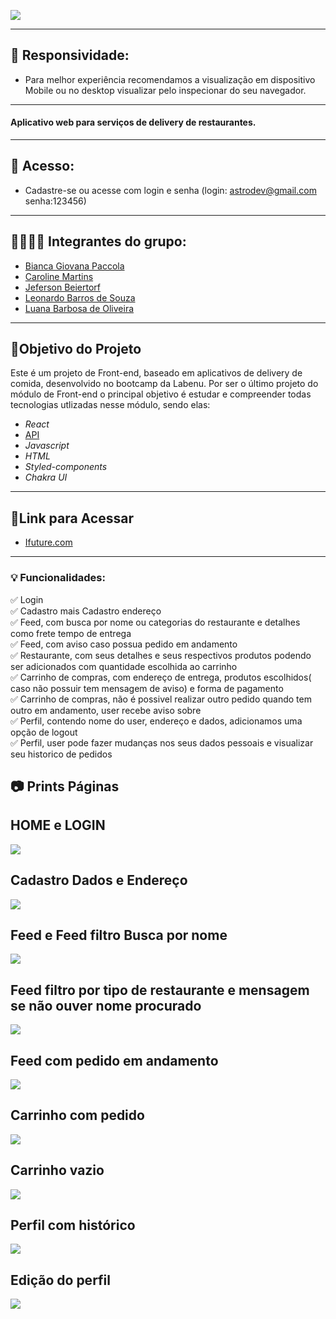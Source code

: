 

![](./labefood/src/img/capa-readme2.png)

---

## 📱 Responsividade: 
- Para melhor experiência recomendamos a visualização em dispositivo Mobile ou no desktop visualizar pelo inspecionar do seu navegador.
---

<h4 align="left">
    Aplicativo web para serviços de delivery de restaurantes.
</h4>

---

## 🔐 Acesso:
- Cadastre-se ou acesse com login e senha (login: astrodev@gmail.com senha:123456)

---

##  👩🏽👨🏾 Integrantes do grupo:

- [Bianca Giovana Paccola](https://github.com/BiancaPaccola)
- [Caroline Martins](https://github.com/CarolineMartins09)
- [Jeferson Beiertorf](https://github.com/Jeferson-Beiertorf)
- [Leonardo Barros de Souza](https://github.com/FluffyThread)
- [Luana Barbosa de Oliveira](https://github.com/deoliveiraluana)

---

##  🎯Objetivo do Projeto

Este é um projeto de Front-end, baseado em aplicativos de delivery de comida, desenvolvido no bootcamp da Labenu. Por ser o último projeto do módulo de Front-end o principal objetivo é estudar e compreender todas tecnologias utlizadas nesse módulo, sendo elas: 
* _React_
* [API](https://documenter.getpostman.com/view/7549981/SWTEdGtT#e6c05246-7dcc-483c-95a3-269792e59c37)
* _Javascript_
* _HTML_
* _Styled-components_
* _Chakra UI_


---
## 🔗Link para Acessar

- [Ifuture.com](https://hanging-fork.surge.sh/)

---

### 💡 Funcionalidades:
✅ Login <br/> 
✅ Cadastro mais Cadastro endereço <br/>
✅ Feed, com busca por nome ou categorias do restaurante e detalhes como frete tempo de entrega<br/>
✅ Feed, com aviso caso possua pedido em andamento<br/>
✅ Restaurante, com seus detalhes e seus respectivos produtos podendo ser adicionados com quantidade escolhida ao carrinho  <br/>
✅ Carrinho de compras, com endereço de entrega, produtos escolhidos( caso não possuir tem mensagem de aviso) e forma de pagamento <br/>
✅ Carrinho de compras, não é possivel realizar outro pedido quando tem outro em andamento, user recebe aviso sobre<br/>
✅ Perfil, contendo nome do user, endereço e dados, adicionamos uma opção de logout <br/>
✅ Perfil, user pode fazer mudanças nos seus dados pessoais e visualizar seu historico de pedidos

## 📷 Prints Páginas

## HOME e LOGIN
![](./labefood/src/img/home-login.png)

## Cadastro Dados e Endereço
![](./labefood/src/img/name-endereco.png)

## Feed e Feed filtro Busca por nome
![](./labefood/src/img/feed1.0.JPG)

## Feed filtro por tipo de restaurante e mensagem se não ouver nome procurado
![](./labefood/src/img/feed2.0.JPG)

## Feed com pedido em andamento

![](./src/img/feed-banner.png)

## Carrinho com pedido
![](./src/img/cart.JPG)

## Carrinho vazio
![](./src/img/cart-vazio.png)

## Perfil com histórico
![](./src/img/perfil.png)

## Edição do perfil 
![](./src/img/edit-profile.JPG)


